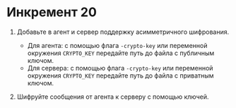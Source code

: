 # Инкремент 20
1. Добавьте в агент и сервер поддержку асимметричного шифрования.
    - Для агента: с помощью флага `-crypto-key` или переменной окружения `CRYPTO_KEY` передайте путь до файла с публичным ключом.
    - Для сервера: с помощью флага `-crypto-key` или переменной окружения `CRYPTO_KEY` передайте путь до файла с приватным ключом.

2. Шифруйте сообщения от агента к серверу с помощью ключей.